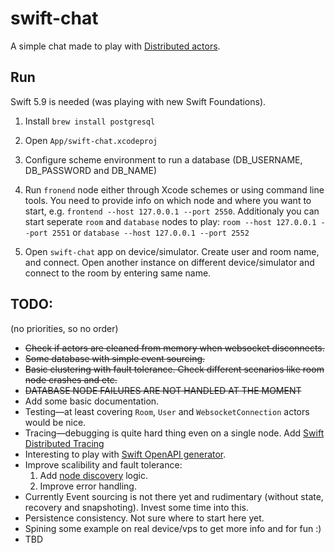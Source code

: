 #  swift-chat

A simple chat made to play with [Distributed actors](https://www.swift.org/blog/distributed-actors/).

## Run

Swift 5.9 is needed (was playing with new Swift Foundations).

1. Install `brew install postgresql`

2. Open `App/swift-chat.xcodeproj`

3. Configure scheme environment to run a database (DB_USERNAME, DB_PASSWORD and DB_NAME)

4. Run `fronend` node either through Xcode schemes or using command line tools. You need to provide info on which node and where you want to start, e.g. `frontend --host 127.0.0.1 --port 2550`. 
  Additionaly you can start seperate `room` and `database` nodes to play:
  `room --host 127.0.0.1 --port 2551` or `database --host 127.0.0.1 --port 2552`

5. Open `swift-chat` app on device/simulator. Create user and room name, and connect. Open another instance on different device/simulator and connect to the room by entering same name.

## TODO:
(no priorities, so no order)
* ~~Check if actors are cleaned from memory when websocket disconnects.~~
* ~~Some database with simple event sourcing.~~
* ~~Basic clustering with fault tolerance. Check different scenarios like room node crashes and etc.~~
* ~~DATABASE NODE FAILURES ARE NOT HANDLED AT THE MOMENT~~
* Add some basic documentation.
* Testing—at least covering `Room`, `User` and `WebsocketConnection` actors would be nice.
* Tracing—debugging is quite hard thing even on a single node. Add [Swift Distributed Tracing](https://github.com/apple/swift-distributed-tracing)
* Interesting to play with [Swift OpenAPI generator](https://github.com/apple/swift-openapi-generator).
* Improve scalibility and fault tolerance:
  1. Add [node discovery](https://swiftpackageindex.com/apple/swift-distributed-actors/main/documentation/distributedcluster/clustering#Automatic-Node-Discovery) logic.
  2. Improve error handling. 
* Currently Event sourcing is not there yet and rudimentary (without state, recovery and snapshoting). Invest some time into this.
* Persistence consistency. Not sure where to start here yet.
* Spining some example on real device/vps to get more info and for fun :)
* TBD
